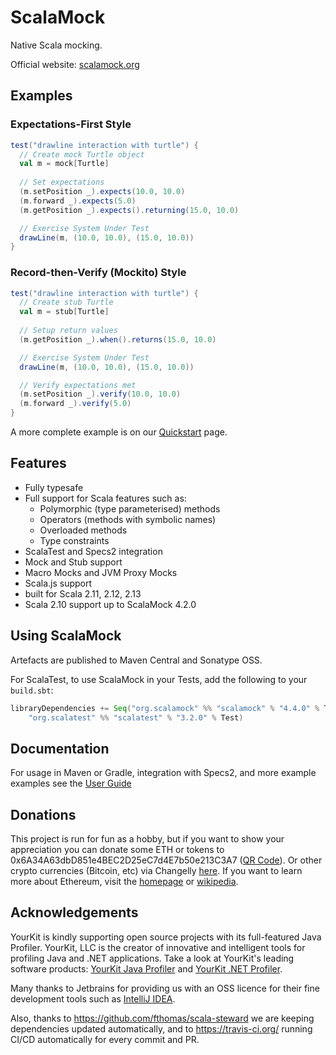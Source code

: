# ScalaMock 

Native Scala mocking.

Official website: [scalamock.org](https://scalamock.org/)

## Examples

### Expectations-First Style

```scala
test("drawline interaction with turtle") {
  // Create mock Turtle object
  val m = mock[Turtle]
  
  // Set expectations
  (m.setPosition _).expects(10.0, 10.0)
  (m.forward _).expects(5.0)
  (m.getPosition _).expects().returning(15.0, 10.0)

  // Exercise System Under Test
  drawLine(m, (10.0, 10.0), (15.0, 10.0))
}
```

### Record-then-Verify (Mockito) Style

```scala
test("drawline interaction with turtle") {
  // Create stub Turtle
  val m = stub[Turtle]
  
  // Setup return values
  (m.getPosition _).when().returns(15.0, 10.0)

  // Exercise System Under Test
  drawLine(m, (10.0, 10.0), (15.0, 10.0))

  // Verify expectations met
  (m.setPosition _).verify(10.0, 10.0)
  (m.forward _).verify(5.0)
}
```

A more complete example is on our [Quickstart](http://scalamock.org/quick-start/) page.

## Features

* Fully typesafe
* Full support for Scala features such as:
  * Polymorphic (type parameterised) methods
  * Operators (methods with symbolic names)
  * Overloaded methods
  * Type constraints
* ScalaTest and Specs2 integration
* Mock and Stub support
* Macro Mocks and JVM Proxy Mocks
* Scala.js support
* built for Scala 2.11, 2.12, 2.13
* Scala 2.10 support up to ScalaMock 4.2.0

## Using ScalaMock

Artefacts are published to Maven Central and Sonatype OSS.

For ScalaTest, to use ScalaMock in your Tests, add the following to your `build.sbt`:

```scala
libraryDependencies += Seq("org.scalamock" %% "scalamock" % "4.4.0" % Test,
    "org.scalatest" %% "scalatest" % "3.2.0" % Test)
```

## Documentation

For usage in Maven or Gradle, integration with Specs2, and more example examples see the [User Guide](http://scalamock.org/user-guide/)

## Donations

This project is run for fun as a hobby, but if you want to show your appreciation you can donate some ETH or tokens to 0x6A34A63dbD851e4BEC2D25eC7d4E7b50e213C3A7 ([QR Code](https://chart.googleapis.com/chart?chs=300x300&cht=qr&chl=0x6A34A63dbD851e4BEC2D25eC7d4E7b50e213C3A7&choe=UTF-8)). Or other crypto currencies (Bitcoin, etc) via Changelly [here](https://changelly.com/). If you want to learn more about Ethereum, visit the [homepage](https://www.ethereum.org/) or [wikipedia](https://en.wikipedia.org/wiki/Ethereum).

## Acknowledgements

YourKit is kindly supporting open source projects with its full-featured Java Profiler.
YourKit, LLC is the creator of innovative and intelligent tools for profiling
Java and .NET applications. Take a look at YourKit's leading software products:
[YourKit Java Profiler](http://www.yourkit.com/java/profiler/index.jsp) and
[YourKit .NET Profiler](http://www.yourkit.com/.net/profiler/index.jsp).

Many thanks to Jetbrains for providing us with an OSS licence for their fine development 
tools such as [IntelliJ IDEA](https://www.jetbrains.com/idea/).

Also, thanks to https://github.com/fthomas/scala-steward we are keeping dependencies updated automatically, and to https://travis-ci.org/ running CI/CD automatically for every commit and PR.
